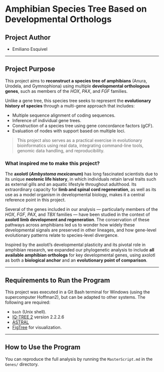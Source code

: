 # Amphibian Species Tree Based on Developmental Orthologs

## Project Author

- Emiliano Esquivel

---

## Project Purpose

This project aims to **reconstruct a species tree of amphibians** (Anura, Urodela, and Gymnophiona) using multiple **developmental orthologous genes**, such as members of the *HOX*, *PAX*, and *FGF* families.

Unlike a gene tree, this species tree seeks to represent the **evolutionary history of species** through a multi-gene approach that includes:

- Multiple sequence alignment of coding sequences. 
- Inference of individual gene trees.
- Construction of a species tree using gene concordance factors (gCF).
- Evaluation of nodes with support based on multiple loci.

> This project also serves as a practical exercise in evolutionary bioinformatics using real data, integrating command-line tools, genomic data handling, and reproducibility.

### What inspired me to make this project?

The **axolotl (*Ambystoma mexicanum*)** has long fascinated scientists due to its unique **neotenic life history**, in which individuals retain larval traits such as external gills and an aquatic lifestyle throughout adulthood. Its extraordinary capacity for **limb and spinal cord regeneration**, as well as its use as a model organism in developmental biology, makes it a central reference point in this project.

Several of the genes included in our analysis — particularly members of the *HOX*, *FGF*, *PAX*, and *TBX* families — have been studied in the context of **axolotl limb development and regeneration**. The conservation of these pathways across amphibians led us to wonder how widely these developmental signals are preserved in other lineages, and how gene-level evolutionary patterns relate to species-level divergence.

Inspired by the axolotl’s developmental plasticity and its pivotal role in amphibian research, we expanded our phylogenetic analysis to include **all available amphibian orthologs** for key developmental genes, using axolotl as both a **biological anchor** and an **evolutionary point of comparison**.

---

## Requirements to Run the Program

This project was executed in a Git Bash terminal for Windows (using the supercomputer Hoffman2), but can be adapted to other systems. The following are required:

- `bash` (Unix shell).
- [IQ-TREE 2](http://www.iqtree.org/) version 2.2.2.6
- [ASTRAL](https://github.com/smirarab/ASTRAL)
- [FigTree](http://tree.bio.ed.ac.uk/software/figtree/) for visualization.

---

## How to Use the Program

You can reproduce the full analysis by running the `MasterScript.md` in the `Genes/` directory.
